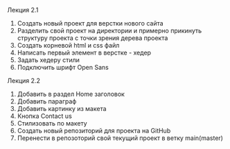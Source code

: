 Лекция 2.1

1. Создать новый проект для верстки нового сайта
2. Разделить свой проект на директории и примерно прикинуть структуру проекта с точки зрения дерева проекта
3. Создать корневой html и css файл
4. Написать первый элемент в верстке - хедер
5. Задать хедеру стили
6. Подключить шрифт Open Sans

Лекция 2.2 
1. Добавить в раздел Home заголовок
2. Добавить параграф
3. Добавить картинку из макета
4. Кнопка Contact us
5. Стилизовать по макету
6. Создать новый репозиторий для проекта на GitHub
7. Перенести в репозоторий свой текущий проект в ветку main(master)